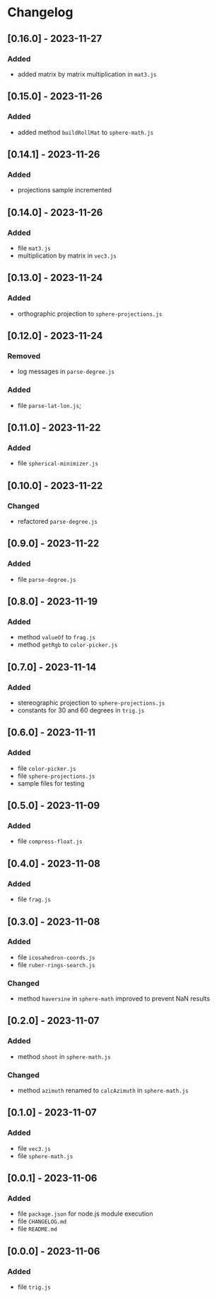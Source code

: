 # Changelog

## [0.16.0] - 2023-11-27
### Added
- added matrix by matrix multiplication in `mat3.js`

## [0.15.0] - 2023-11-26
### Added
- added method `buildRollMat` to `sphere-math.js`

## [0.14.1] - 2023-11-26
### Added
- projections sample incremented

## [0.14.0] - 2023-11-26
### Added
- file `mat3.js`
- multiplication by matrix in `vec3.js`

## [0.13.0] - 2023-11-24
### Added
- orthographic projection to `sphere-projections.js`

## [0.12.0] - 2023-11-24
### Removed
- log messages in `parse-degree.js`

### Added
- file `parse-lat-lon.js`;

## [0.11.0] - 2023-11-22
### Added
- file `spherical-minimizer.js`

## [0.10.0] - 2023-11-22
### Changed
- refactored `parse-degree.js`

## [0.9.0] - 2023-11-22
### Added
- file `parse-degree.js`

## [0.8.0] - 2023-11-19
### Added
- method `valueOf` to `frag.js`
- method `getRgb` to `color-picker.js`

## [0.7.0] - 2023-11-14
### Added
- stereographic projection to `sphere-projections.js`
- constants for 30 and 60 degrees in `trig.js`

## [0.6.0] - 2023-11-11
### Added
- file `color-picker.js`
- file `sphere-projections.js`
- sample files for testing

## [0.5.0] - 2023-11-09
### Added
- file `compress-float.js`

## [0.4.0] - 2023-11-08
### Added
- file `frag.js`

## [0.3.0] - 2023-11-08
### Added
- file `icosahedron-coords.js`
- file `ruber-rings-search.js`

### Changed
- method `haversine` in `sphere-math` improved to prevent NaN results

## [0.2.0] - 2023-11-07
### Added
- method `shoot` in `sphere-math.js`

### Changed
- method `azimuth` renamed to `calcAzimuth` in `sphere-math.js`

## [0.1.0] - 2023-11-07
### Added
- file `vec3.js`
- file `sphere-math.js`

## [0.0.1] - 2023-11-06
### Added
- file `package.json` for node.js module execution
- file `CHANGELOG.md`
- file `README.md`

## [0.0.0] - 2023-11-06
### Added
- file `trig.js`
